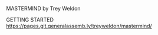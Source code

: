 MASTERMIND
by Trey Weldon


GETTING STARTED 
https://pages.git.generalassemb.ly/treyweldon/mastermind/
